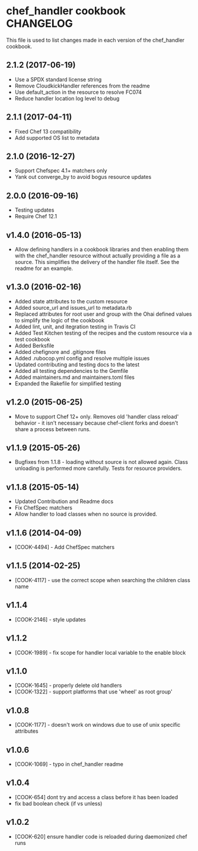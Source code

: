 # chef_handler cookbook CHANGELOG

This file is used to list changes made in each version of the chef_handler cookbook.

## 2.1.2 (2017-06-19)

- Use a SPDX standard license string
- Remove CloudkickHandler references from the readme
- Use default_action in the resource to resolve FC074
- Reduce handler location log level to debug

## 2.1.1 (2017-04-11)

- Fixed Chef 13 compatibility
- Add supported OS list to metadata

## 2.1.0 (2016-12-27)

- Support Chefspec 4.1+ matchers only
- Yank out converge_by to avoid bogus resource updates

## 2.0.0 (2016-09-16)
- Testing updates
- Require Chef 12.1

## v1.4.0 (2016-05-13)

- Allow defining handlers in a cookbook libraries and then enabling them with the chef_handler resource without actually providing a file as a source. This simplifies the delivery of the handler file itself. See the readme for an example.

## v1.3.0 (2016-02-16)

- Added state attributes to the custom resource
- Added source_url and issues_url to metadata.rb
- Replaced attributes for root user and group with the Ohai defined values to simplify the logic of the cookbook
- Added lint, unit, and itegration testing in Travis CI
- Added Test Kitchen testing of the recipes and the custom resource via a test cookbook
- Added Berksfile
- Added chefignore and .gitignore files
- Added .rubocop.yml config and resolve multiple issues
- Updated contributing and testing docs to the latest
- Added all testing dependencies to the Gemfile
- Added maintainers.md and maintainers.toml files
- Expanded the Rakefile for simplified testing

## v1.2.0 (2015-06-25)

- Move to support Chef 12+ only. Removes old 'handler class reload' behavior - it isn't necessary because chef-client forks and doesn't share a process between runs.

## v1.1.9 (2015-05-26)

- Bugfixes from 1.1.8 - loading without source is not allowed again. Class unloading is performed more carefully. Tests for resource providers.

## v1.1.8 (2015-05-14)

- Updated Contribution and Readme docs
- Fix ChefSpec matchers
- Allow handler to load classes when no source is provided.

## v1.1.6 (2014-04-09)

- [COOK-4494] - Add ChefSpec matchers

## v1.1.5 (2014-02-25)

- [COOK-4117] - use the correct scope when searching the children class name

## v1.1.4

- [COOK-2146] - style updates

## v1.1.2

- [COOK-1989] - fix scope for handler local variable to the enable block

## v1.1.0

- [COOK-1645] - properly delete old handlers
- [COOK-1322] - support platforms that use 'wheel' as root group'

## v1.0.8

- [COOK-1177] - doesn't work on windows due to use of unix specific attributes

## v1.0.6

- [COOK-1069] - typo in chef_handler readme

## v1.0.4

- [COOK-654] dont try and access a class before it has been loaded
- fix bad boolean check (if vs unless)

## v1.0.2

- [COOK-620] ensure handler code is reloaded during daemonized chef runs
